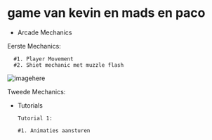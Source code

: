 # game van kevin en mads en paco



- Arcade Mechanics

Eerste Mechanics:

      #1. Player Movement
      #2. Shiet mechanic met muzzle flash

      
![imagehere](Images/Animation.gif)


Tweede Mechanics:


- Tutorials

      Tutorial 1:

      #1. Animaties aansturen
    

    

